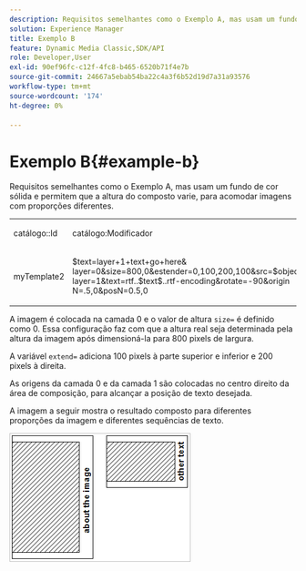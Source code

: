 ```yaml
---
description: Requisitos semelhantes como o Exemplo A, mas usam um fundo de cor sólida e permitem que a altura do composto varie, para acomodar imagens com proporções diferentes.
solution: Experience Manager
title: Exemplo B
feature: Dynamic Media Classic,SDK/API
role: Developer,User
exl-id: 90ef96fc-c12f-4fc8-b465-6520b71f4e7b
source-git-commit: 24667a5ebab54ba22c4a3f6b52d19d7a31a93576
workflow-type: tm+mt
source-wordcount: '174'
ht-degree: 0%

---
```


# Exemplo B{#example-b}

Requisitos semelhantes como o Exemplo A, mas usam um fundo de cor sólida e permitem que a altura do composto varie, para acomodar imagens com proporções diferentes.

<table id="simpletable_37BA3B2A75A9468C9ADEBBC034BADAE7"> 
 <tr class="strow"> 
  <td class="stentry"> <p><span class="codeph"> catálogo::Id</span> </p> </td> 
  <td class="stentry"> <p><span class="codeph"> catálogo:Modificador</span> </p></td> 
 </tr> 
 <tr class="strow"> 
  <td class="stentry"> <p><span class="codeph"> myTemplate2</span> </p></td> 
  <td class="stentry"> <p><span class="codeph"> $text=layer+1+text+go+here&amp; layer=0&amp;size=800,0&amp;estender=0,100,200,100&amp;src=$object$&amp;originN=.5,0&amp; layer=1&amp;text=rtf..$text$..rtf-encoding&amp;rotate=-90&amp;origin N=.5,0&amp;posN=0.5,0</span> </p></td> 
 </tr> 
</table>

A imagem é colocada na camada 0 e o valor de altura `size=` é definido como 0. Essa configuração faz com que a altura real seja determinada pela altura da imagem após dimensioná-la para 800 pixels de largura.

A variável `extend=` adiciona 100 pixels à parte superior e inferior e 200 pixels à direita.

As origens da camada 0 e da camada 1 são colocadas no centro direito da área de composição, para alcançar a posição de texto desejada.

A imagem a seguir mostra o resultado composto para diferentes proporções da imagem e diferentes sequências de texto.

![Exemplo de imagem B](assets/exampleb.png)

